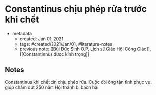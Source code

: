 # Constantinus chịu phép rửa trước khi chết

- metadata
	- created: Jan 01, 2021 
	- tags: #created/2021/Jan/01, #literature-notes 
	- previous note: [[Bùi Đức Sinh O.P, Lịch sử Giáo Hội Công Giáo]], [[Constantinnus được kính trọng]]

## Notes
Constantinus khi chết xin chịu phép rửa. Cuộc đời ông tận tình phục vụ. giúp chấm dứt 250 năm Hội thánh bị bách hại

